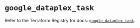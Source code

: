 # `google_dataplex_task`

Refer to the Terraform Registry for docs: [`google_dataplex_task`](https://registry.terraform.io/providers/hashicorp/google/6.11.2/docs/resources/dataplex_task).
